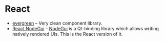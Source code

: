 # React

* [evergreen](https://evergreen.segment.com/) – Very clean component library.
* [React NodeGui](https://react.nodegui.org/) – [NodeGui](https://nodegui.org/) is a Qt-binding library which allows writing natively rendered UIs. This is the React version of it.

